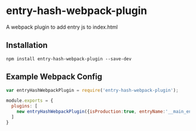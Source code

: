 # entry-hash-webpack-plugin
A webpack plugin to add entry js to index.html

## Installation
```
npm install entry-hash-webpack-plugin --save-dev
```

## Example Webpack Config

``` javascript
var entryHashWebpackPlugin = require('entry-hash-webpack-plugin');

module.exports = {
  plugins: [
    new entryHashWebpackPlugin({isProduction:true, entryName:'__main_entry__'})
  ]
}
```
